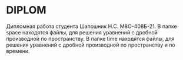 # DIPLOM
Дипломная работа студента Шапошник Н.С. М8О-408Б-21.
В папке space находятся файлы, для решения уравнений с дробной производной по пространству. В папке time находятся файлы, для решения уравнений с дробной производной по пространству и по времени. 
